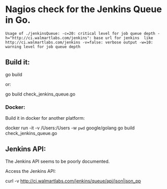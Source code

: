 Nagios check for the Jenkins Queue in Go.
=========================================

`Usage of ./jenkinsQueue:
  -c=20: critical level for job queue depth
  -h="http://ci.walmartlabs.com/jenkins": base url for jenkins  like http://ci.walmartlabs.com/jenkins
  -v=false: verbose output
  -w=10: warning level for job queue depth`

Build it:
---------

  go build

or:

  go build check_jenkins_queue.go

### Docker:

Build it in docker for another platform:

docker run -it -v /Users:/Users -w `pwd` google/golang go build check_jenkins_queue.go

Jenkins API:
------------

The Jenkins API seems to be poorly documented.

Access the Jenkins API:

curl -v  http://ci.walmartlabs.com/jenkins/queue/api/json|json_pp



